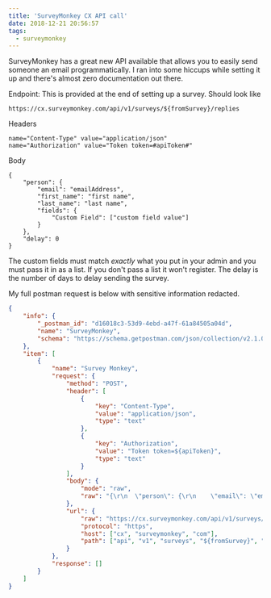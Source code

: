 ```yaml
---
title: 'SurveyMonkey CX API call'
date: 2018-12-21 20:56:57
tags:
  - surveymonkey
---
```


SurveyMonkey has a great new API available that allows you to easily send someone an email programmatically. I ran into some hiccups while setting it up and there's almost zero documentation out there.

Endpoint: This is provided at the end of setting up a survey. Should look like

    https://cx.surveymonkey.com/api/v1/surveys/${fromSurvey}/replies

Headers

    name="Content-Type" value="application/json"
    name="Authorization" value="Token token=#apiToken#"

Body

    {
        "person": {
            "email": "emailAddress",
            "first_name": "first name",
            "last_name": "last name",
            "fields": {
                "Custom Field": ["custom field value"]
            }
        },
        "delay": 0
    }

The custom fields must match _exactly_ what you put in your admin and you must pass it in as a list. If you don't pass a list it won't register. The delay is the number of days to delay sending the survey.

My full postman request is below with sensitive information redacted.

```json
{
	"info": {
		"_postman_id": "d16018c3-53d9-4ebd-a47f-61a84505a04d",
		"name": "SurveyMonkey",
		"schema": "https://schema.getpostman.com/json/collection/v2.1.0/collection.json"
	},
	"item": [
		{
			"name": "Survey Monkey",
			"request": {
				"method": "POST",
				"header": [
					{
						"key": "Content-Type",
						"value": "application/json",
						"type": "text"
					},
					{
						"key": "Authorization",
						"value": "Token token=${apiToken}",
						"type": "text"
					}
				],
				"body": {
					"mode": "raw",
					"raw": "{\r\n  \"person\": {\r\n    \"email\": \"email@gmail.com\",\r\n    \"first_name\": \"First\",\r\n    \"last_name\": \"Last\",\r\n    \"fields\": {\r\n      \"Products\": [\"Acme M500\", \"Acme B7500\"]},\r\n  \"facets\": {\r\n    \"Job ID\": \"1234\"\r\n  },\r\n  \"delay\": 24\r\n}"
				},
				"url": {
					"raw": "https://cx.surveymonkey.com/api/v1/surveys/${fromSurvey}/replies",
					"protocol": "https",
					"host": ["cx", "surveymonkey", "com"],
					"path": ["api", "v1", "surveys", "${fromSurvey}", "replies"]
				}
			},
			"response": []
		}
	]
}
```
